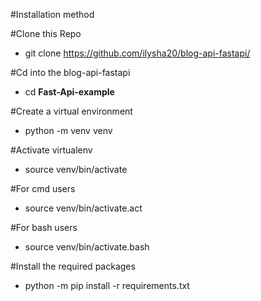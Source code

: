 #Installation method

#Clone this Repo

 - git clone https://github.com/ilysha20/blog-api-fastapi/

#Cd into the blog-api-fastapi

 - cd **Fast-Api-example**

#Create a virtual environment

 - python -m venv venv

#Activate virtualenv

 - source venv/bin/activate

#For cmd users

 - source venv/bin/activate.act

#For bash users

 - source venv/bin/activate.bash

#Install the required packages

 - python -m pip install -r requirements.txt
